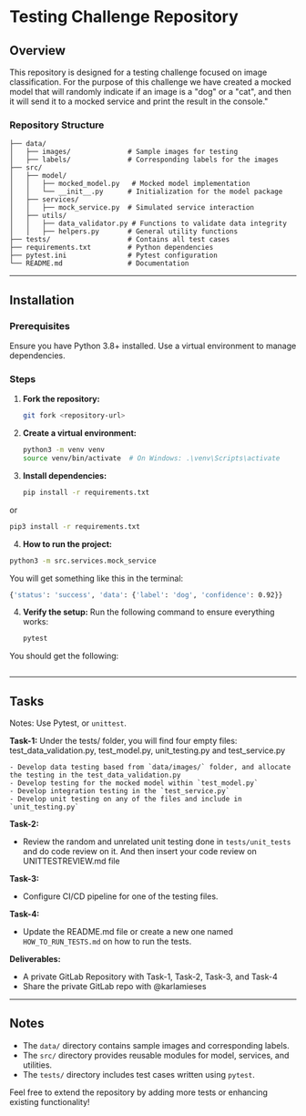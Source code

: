 # Testing Challenge Repository

## Overview
This repository is designed for a testing challenge focused on image classification. For the purpose of this challenge we have created a mocked model that will randomly indicate if an image is a "dog" or a "cat", and then it will send it to a mocked service and print the result in the console." 

### Repository Structure
```
├── data/
│   ├── images/              # Sample images for testing
│   ├── labels/              # Corresponding labels for the images
├── src/
│   ├── model/
│   │   ├── mocked_model.py   # Mocked model implementation
│   │   └── __init__.py      # Initialization for the model package
│   ├── services/
│   │   ├── mock_service.py  # Simulated service interaction
│   ├── utils/
│   │   ├── data_validator.py # Functions to validate data integrity
│   │   ├── helpers.py       # General utility functions
├── tests/                   # Contains all test cases
├── requirements.txt         # Python dependencies
├── pytest.ini               # Pytest configuration
└── README.md                # Documentation
```

---

## Installation

### Prerequisites
Ensure you have Python 3.8+ installed. Use a virtual environment to manage dependencies.

### Steps
1. **Fork the repository:**
   ```bash
   git fork <repository-url>
   ```

2. **Create a virtual environment:**
   ```bash
   python3 -m venv venv
   source venv/bin/activate  # On Windows: .\venv\Scripts\activate
   ```

3. **Install dependencies:**
   ```bash
   pip install -r requirements.txt
   ```
or
   ```bash
   pip3 install -r requirements.txt
   ```

4. **How to run the project:**
```bash
python3 -m src.services.mock_service  
```

You will get something like this in the terminal:
```bash
{'status': 'success', 'data': {'label': 'dog', 'confidence': 0.92}}
```

4. **Verify the setup:**
   Run the following command to ensure everything works:
   ```bash
   pytest
   ```
You should get the following:
   ```bash

   ```
---

## Tasks

Notes: Use Pytest, or `unittest`.

**Task-1:**
Under the tests/ folder, you will find four empty files:
   test_data_validation.py, test_model.py, unit_testing.py and test_service.py

    - Develop data testing based from `data/images/` folder, and allocate the testing in the test_data_validation.py
    - Develop testing for the mocked model within `test_model.py` 
    - Develop integration testing in the `test_service.py` 
    - Develop unit testing on any of the files and include in `unit_testing.py`

**Task-2:**
   - Review the random and unrelated unit testing done in `tests/unit_tests` and do code review on it. And then insert your code review on UNITTESTREVIEW.md file

**Task-3:**
   - Configure CI/CD pipeline for one of the testing files. 

**Task-4:**
   - Update the README.md file or create a new one named `HOW_TO_RUN_TESTS.md` on how to run the tests. 


**Deliverables:**
   - A private GitLab Repository with Task-1, Task-2, Task-3, and Task-4
   - Share the private GitLab repo with @karlamieses

---

## Notes
- The `data/` directory contains sample images and corresponding labels.
- The `src/` directory provides reusable modules for model, services, and utilities.
- The `tests/` directory includes test cases written using `pytest`.

Feel free to extend the repository by adding more tests or enhancing existing functionality!
